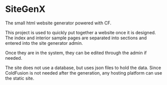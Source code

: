# SiteGenX
The small html website generator powered with CF.

This project is used to quickly put together a website once it is designed. The index and interior sample pages are separated into sections and entered into the site generator admin.

Once they are in the system, they can be edited through the admin if needed. 

The site does not use a database, but uses json files to hold the data. Since ColdFusion is not needed after the generation, any hosting platform can use the static site.